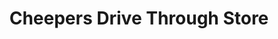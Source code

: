 ---
title: "Cheepers Drive Through Store"
url: /lawndale/cheepers-drive-through-store/
shop: Lebensmittel
---